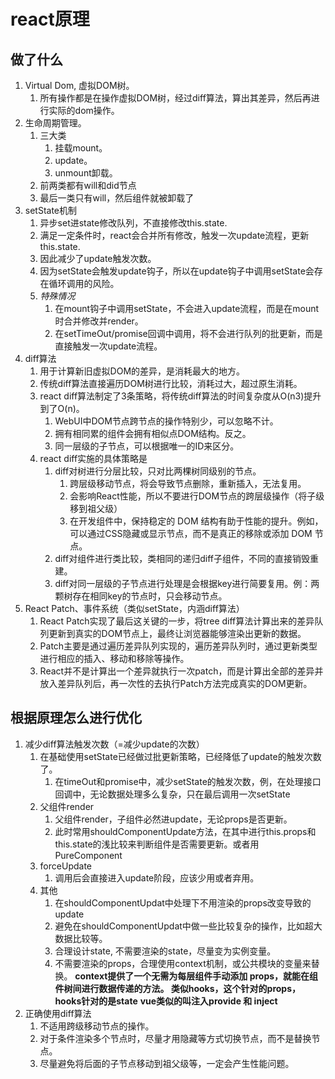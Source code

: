# react原理

## 做了什么
1. Virtual Dom, 虚拟DOM树。
    1. 所有操作都是在操作虚拟DOM树，经过diff算法，算出其差异，然后再进行实际的dom操作。
1. 生命周期管理。
    1. 三大类
        1. 挂载mount。
        1. update。
        1. unmount卸载。
    1. 前两类都有will和did节点
    1. 最后一类只有will，然后组件就被卸载了
1. setState机制
    1. 异步set进state修改队列，不直接修改this.state.
    1. 满足一定条件时，react会合并所有修改，触发一次update流程，更新 this.state.
    1. 因此减少了update触发次数。
    1. 因为setState会触发update钩子，所以在update钩子中调用setState会存在循环调用的风险。
    1. *特殊情况*
        1. 在mount钩子中调用setState，不会进入update流程，而是在mount时合并修改并render。
        1. 在setTimeOut/promise回调中调用，将不会进行队列的批更新，而是直接触发一次update流程。
1. diff算法
    1. 用于计算新旧虚拟DOM的差异，是消耗最大的地方。
    1. 传统diff算法直接遍历DOM树进行比较，消耗过大，超过原生消耗。
    1. react diff算法制定了3条策略，将传统diff算法的时间复杂度从O(n3)提升到了O(n)。
        1. WebUI中DOM节点跨节点的操作特别少，可以忽略不计。
        1. 拥有相同累的组件会拥有相似点DOM结构。反之。
        1. 同一层级的子节点，可以根据唯一的ID来区分。
    1. react diff实施的具体策略是
        1. diff对树进行分层比较，只对比两棵树同级别的节点。
            1. 跨层级移动节点，将会导致节点删除，重新插入，无法复用。
            1. 会影响React性能，所以不要进行DOM节点的跨层级操作（将子级移到祖父级）
            1. 在开发组件中，保持稳定的 DOM 结构有助于性能的提升。例如，可以通过CSS隐藏或显示节点，而不是真正的移除或添加 DOM 节点。
        1. diff对组件进行类比较，类相同的递归diff子组件，不同的直接销毁重建。
        1. diff对同一层级的子节点进行处理是会根据key进行简要复用。例：两颗树存在相同key的节点时，只会移动节点。
1. React Patch、事件系统（类似setState，内涵diff算法）
    1. React Patch实现了最后这关键的一步，将tree diff算法计算出来的差异队列更新到真实的DOM节点上，最终让浏览器能够渲染出更新的数据。
    1. Patch主要是通过遍历差异队列实现的，遍历差异队列时，通过更新类型进行相应的插入、移动和移除等操作。
    1. React并不是计算出一个差异就执行一次patch，而是计算出全部的差异并放入差异队列后，再一次性的去执行Patch方法完成真实的DOM更新。


## 根据原理怎么进行优化
1. 减少diff算法触发次数（=减少update的次数）
    1. 在基础使用setState已经做过批更新策略，已经降低了update的触发次数了。
        1. 在timeOut和promise中，减少setState的触发次数，例，在处理接口回调中，无论数据处理多么复杂，只在最后调用一次setState
    1. 父组件render
        1. 父组件render，子组件必然进update，无论props是否更新。
        1. 此时常用shouldComponentUpdate方法，在其中进行this.props和this.state的浅比较来判断组件是否需要更新。或者用 PureComponent
    1. forceUpdate
        1. 调用后会直接进入update阶段，应该少用或者弃用。
    1. 其他
        1. 在shouldComponentUpdat中处理下不用渲染的props改变导致的update
        1. 避免在shouldComponentUpdat中做一些比较复杂的操作，比如超大数据比较等。
        1. 合理设计state, 不需要渲染的state，尽量变为实例变量。
        1. 不需要渲染的props，合理使用context机制，或公共模块的变量来替换。
            **context提供了一个无需为每层组件手动添加 props，就能在组件树间进行数据传递的方法。 类似hooks，这个针对的props，hooks针对的是state**
            **vue类似的叫注入provide 和 inject**
1. 正确使用diff算法
    1. 不适用跨级移动节点的操作。
    1. 对于条件渲染多个节点时，尽量才用隐藏等方式切换节点，而不是替换节点。
    1. 尽量避免将后面的子节点移动到祖父级等，一定会产生性能问题。
    